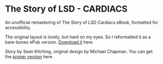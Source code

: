 # The Story of LSD - CARDIACS

An unofficial remastering of The Story of LSD Cardiacs eBook, formatted for accessibility.

The original layout is lovely, but hard on my eyes. So I reformatted it as a bare-bones ePub version. [Download it](https://github.com/regmtait/cardiacs-lsd-epub/raw/refs/heads/main/cardiacs-LSD-story.epub) here.

Story by Sean Kitching, original design by Michael Chapman. You can get the [proper version](https://www.cardiacs.net/thestoryoflsd/) here.

